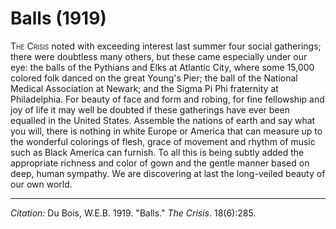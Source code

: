 <!--
title:   Balls
author:  Du Bois, W.E.B.
journal: The Crisis
year:    1919
volume:  18
issue:   6
pages:   285
-->

# Balls (1919)

<span style="font-variant:small-caps;">The Crisis</span> noted with exceeding interest last summer four social gatherings; there were doubtless many others, but these came especially under our eye: the balls of the Pythians and Elks at Atlantic City, where some 15,000 colored folk danced on the great Young's Pier; the ball of the National Medical Association at Newark; and the Sigma Pi Phi fraternity at Philadelphia. For beauty of face and form and robing, for fine fellowship and joy of life it may well be doubted if these gatherings have ever been equalled in the United States. Assemble the nations of earth and say what you will, there is nothing in white Europe or America that can measure up to the wonderful colorings of flesh, grace of movement and rhythm of music such as Black America can furnish. To all this is being subtly added the appropriate richness and color of gown and the gentle manner based on deep, human sympathy. We are discovering at last the long-veiled beauty of our own world.

________________
*Citation:* Du Bois, W.E.B. 1919. "Balls." *The Crisis*. 18(6):285.